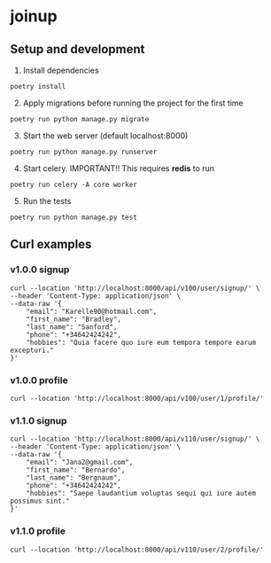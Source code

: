 # joinup

## Setup and development

1. Install dependencies
```
poetry install
```

2. Apply migrations before running the project for the first time
```
poetry run python manage.py migrate
```

3. Start the web server (default localhost:8000)
```
poetry run python manage.py runserver
```

4. Start celery. IMPORTANT!! This requires __redis__ to run
```
poetry run celery -A core worker
```

5. Run the tests
```
poetry run python manage.py test
```

## Curl examples

### v1.0.0 signup
```
curl --location 'http://localhost:8000/api/v100/user/signup/' \
--header 'Content-Type: application/json' \
--data-raw '{
    "email": "Karelle90@hotmail.com",
    "first_name": "Bradley",
    "last_name": "Sanford",
    "phone": "+34642424242",
    "hobbies": "Quia facere quo iure eum tempora tempore earum excepturi."
}'
```

### v1.0.0 profile
```
curl --location 'http://localhost:8000/api/v100/user/1/profile/'
```

### v1.1.0 signup
```
curl --location 'http://localhost:8000/api/v110/user/signup/' \
--header 'Content-Type: application/json' \
--data-raw '{
    "email": "Jana2@gmail.com",
    "first_name": "Bernardo",
    "last_name": "Bergnaum",
    "phone": "+34642424242",
    "hobbies": "Saepe laudantium voluptas sequi qui iure autem possimus sint."
}'
```

### v1.1.0 profile
```
curl --location 'http://localhost:8000/api/v110/user/2/profile/'
```
